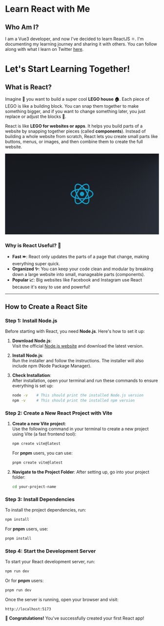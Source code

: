 
# Learn React with Me

## Who Am I?
I am a Vue3 developer, and now I've decided to learn ReactJS ⚛️. I'm documenting my learning journey and sharing it with others. You can follow along with what I learn on Twitter [here](https://x.com/dip_mondal3).


# Let's Start Learning Together!

## What is React?

Imagine 💭 you want to build a super cool **LEGO house 🏠**. Each piece of LEGO is like a building block. You can snap them together to make something bigger, and if you want to change something later, you just replace or adjust the blocks 🔁.

React is like **LEGO for websites or apps**. It helps you build parts of a website by snapping together pieces (called **components**). Instead of building a whole website from scratch, React lets you create small parts like buttons, menus, or images, and then combine them to create the full website.

![React Lego Analogy Image](./Assets/react.png) <!-- Add a suitable image here -->

### Why is React Useful? 🤔

- **Fast ⏩**: React only updates the parts of a page that change, making everything super quick.
- **Organized ✨**: You can keep your code clean and modular by breaking down a large website into small, manageable parts (components).
- **Popular 📈**: Big websites like Facebook and Instagram use React because it's easy to use and powerful!

---

## How to Create a React Site

### Step 1: Install Node.js

Before starting with React, you need **Node.js**. Here's how to set it up:

1. **Download Node.js**:  
   Visit the official [Node.js website](https://nodejs.org/) and download the latest version.
   
2. **Install Node.js**:  
   Run the installer and follow the instructions. The installer will also include npm (Node Package Manager).

3. **Check Installation**:  
   After installation, open your terminal and run these commands to ensure everything is set up:

   ```bash
   node -v    # This should print the installed Node.js version
   npm -v     # This should print the installed npm version
   ```

### Step 2: Create a New React Project with Vite

1. **Create a new Vite project**:  
   Use the following command in your terminal to create a new project using Vite (a fast frontend tool):
   
   ```bash
   npm create vite@latest
   ```

   For **pnpm** users, you can use:

   ```bash
   pnpm create vite@latest
   ```

2. **Navigate to the Project Folder**:
   After setting up, go into your project folder:

   ```bash
   cd your-project-name
   ```

### Step 3: Install Dependencies

To install the project dependencies, run:

```bash
npm install
```

For **pnpm** users, use:

```bash
pnpm install
```

### Step 4: Start the Development Server

To start your React development server, run:

```bash
npm run dev
```

Or for **pnpm** users:

```bash
pnpm run dev
```

Once the server is running, open your browser and visit:

```
http://localhost:5173
```

🎉 **Congratulations!** You've successfully created your first React app!

